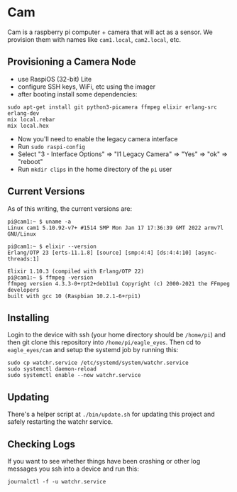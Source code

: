 # Cam

Cam is a raspberry pi computer + camera that will act as a sensor.
We provision them with names like `cam1.local`, `cam2.local`, etc.

## Provisioning a Camera Node

* use RaspiOS (32-bit) Lite
* configure SSH keys, WiFi, etc using the imager
* after booting install some dependencies:

```
sudo apt-get install git python3-picamera ffmpeg elixir erlang-src erlang-dev
mix local.rebar
mix local.hex
```

* Now you'll need to enable the legacy camera interface
* Run `sudo raspi-config`
* Select "3 - Interface Options" => "I1 Legacy Camera" => "Yes" => "ok" => "reboot"
* Run `mkdir clips` in the home directory of the `pi` user

## Current Versions

As of this writing, the current versions are:

```
pi@cam1:~ $ uname -a
Linux cam1 5.10.92-v7+ #1514 SMP Mon Jan 17 17:36:39 GMT 2022 armv7l GNU/Linux

pi@cam1:~ $ elixir --version
Erlang/OTP 23 [erts-11.1.8] [source] [smp:4:4] [ds:4:4:10] [async-threads:1]

Elixir 1.10.3 (compiled with Erlang/OTP 22)
pi@cam1:~ $ ffmpeg -version
ffmpeg version 4.3.3-0+rpt2+deb11u1 Copyright (c) 2000-2021 the FFmpeg developers
built with gcc 10 (Raspbian 10.2.1-6+rpi1)
```

## Installing

Login to the device with ssh (your home directory should be `/home/pi`) and then
git clone this repository into `/home/pi/eagle_eyes`.
Then cd to `eagle_eyes/cam` and setup the systemd job by running this:

```
sudo cp watchr.service /etc/systemd/system/watchr.service
sudo systemctl daemon-reload
sudo systemctl enable --now watchr.service
```

## Updating

There's a helper script at `./bin/update.sh` for updating this project and safely restarting
the watchr service.

## Checking Logs

If you want to see whether things have been crashing or other log messages you
ssh into a device and run this:

```
journalctl -f -u watchr.service
```

